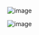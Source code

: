 ![image](https://github.com/arnabnath01/Go-bookshop/assets/98618274/61a3d1d5-9b54-4b10-afc8-162d0f9b7139)

![image](https://github.com/arnabnath01/Go-bookshop/assets/98618274/87aceb95-9d0f-4fc9-9f04-7d34318db2e7)
